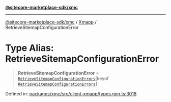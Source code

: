 [**@sitecore-marketplace-sdk/xmc**](../../../../README.md)

***

[@sitecore-marketplace-sdk/xmc](../../../../README.md) / [Xmapp](../README.md) / RetrieveSitemapConfigurationError

# Type Alias: RetrieveSitemapConfigurationError

> **RetrieveSitemapConfigurationError** = [`RetrieveSitemapConfigurationErrors`](RetrieveSitemapConfigurationErrors.md)\[keyof [`RetrieveSitemapConfigurationErrors`](RetrieveSitemapConfigurationErrors.md)\]

Defined in: [packages/xmc/src/client-xmapp/types.gen.ts:3018](https://github.com/Sitecore/marketplace-sdk/blob/893df143248e67d8c66e942a96045542130259a0/packages/xmc/src/client-xmapp/types.gen.ts#L3018)
